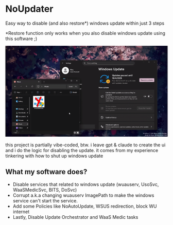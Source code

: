 # NoUpdater
Easy way to disable (and also restore*) windows update within just 3 steps

*Restore function only works when you also disable windows update using this software ;)

![demo](assets/demo.gif)

this project is partially vibe-coded, btw. i leave gpt & claude to create the ui and i do the logic for disabling the update. it comes from my experience tinkering with how to shut up windows update

## What my software does?
- Disable services that related to windows update (wuauserv, UsoSvc, WaaSMedicSvc, BITS, DoSvc)
- Corrupt a.k.a changing wuauserv ImagePath to make the windows service can't start the service.
- Add some Policies like NoAutoUpdate, WSUS redirection, block WU internet
- Lastly, Disable Update Orchestrator and WaaS Medic tasks